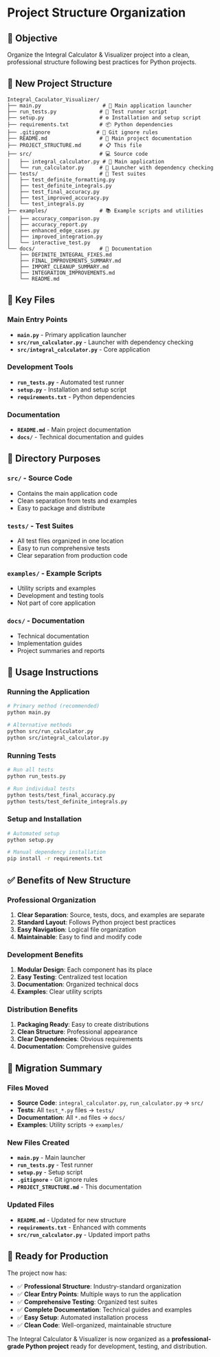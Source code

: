 # Project Structure Organization

## 🎯 **Objective**
Organize the Integral Calculator & Visualizer project into a clean, professional structure following best practices for Python projects.

## 📁 **New Project Structure**

```
Integral_Caculator_Visualizer/
├── main.py                    # 🚀 Main application launcher
├── run_tests.py              # 🧪 Test runner script
├── setup.py                  # ⚙️ Installation and setup script
├── requirements.txt          # 📦 Python dependencies
├── .gitignore               # 🚫 Git ignore rules
├── README.md                 # 📖 Main project documentation
├── PROJECT_STRUCTURE.md      # 📋 This file
├── src/                      # 💻 Source code
│   ├── integral_calculator.py # 🧮 Main application
│   └── run_calculator.py     # 🎯 Launcher with dependency checking
├── tests/                    # 🧪 Test suites
│   ├── test_definite_formatting.py
│   ├── test_definite_integrals.py
│   ├── test_final_accuracy.py
│   ├── test_improved_accuracy.py
│   └── test_integrals.py
├── examples/                 # 📚 Example scripts and utilities
│   ├── accuracy_comparison.py
│   ├── accuracy_report.py
│   ├── enhanced_edge_cases.py
│   ├── improved_integration.py
│   └── interactive_test.py
└── docs/                     # 📖 Documentation
    ├── DEFINITE_INTEGRAL_FIXES.md
    ├── FINAL_IMPROVEMENTS_SUMMARY.md
    ├── IMPORT_CLEANUP_SUMMARY.md
    ├── INTEGRATION_IMPROVEMENTS.md
    └── README.md
```

## 🚀 **Key Files**

### **Main Entry Points**
- **`main.py`** - Primary application launcher
- **`src/run_calculator.py`** - Launcher with dependency checking
- **`src/integral_calculator.py`** - Core application

### **Development Tools**
- **`run_tests.py`** - Automated test runner
- **`setup.py`** - Installation and setup script
- **`requirements.txt`** - Python dependencies

### **Documentation**
- **`README.md`** - Main project documentation
- **`docs/`** - Technical documentation and guides

## 📂 **Directory Purposes**

### **`src/` - Source Code**
- Contains the main application code
- Clean separation from tests and examples
- Easy to package and distribute

### **`tests/` - Test Suites**
- All test files organized in one location
- Easy to run comprehensive tests
- Clear separation from production code

### **`examples/` - Example Scripts**
- Utility scripts and examples
- Development and testing tools
- Not part of core application

### **`docs/` - Documentation**
- Technical documentation
- Implementation guides
- Project summaries and reports

## 🔧 **Usage Instructions**

### **Running the Application**
```bash
# Primary method (recommended)
python main.py

# Alternative methods
python src/run_calculator.py
python src/integral_calculator.py
```

### **Running Tests**
```bash
# Run all tests
python run_tests.py

# Run individual tests
python tests/test_final_accuracy.py
python tests/test_definite_integrals.py
```

### **Setup and Installation**
```bash
# Automated setup
python setup.py

# Manual dependency installation
pip install -r requirements.txt
```

## ✅ **Benefits of New Structure**

### **Professional Organization**
1. **Clear Separation**: Source, tests, docs, and examples are separate
2. **Standard Layout**: Follows Python project best practices
3. **Easy Navigation**: Logical file organization
4. **Maintainable**: Easy to find and modify code

### **Development Benefits**
1. **Modular Design**: Each component has its place
2. **Easy Testing**: Centralized test location
3. **Documentation**: Organized technical docs
4. **Examples**: Clear utility scripts

### **Distribution Benefits**
1. **Packaging Ready**: Easy to create distributions
2. **Clean Structure**: Professional appearance
3. **Clear Dependencies**: Obvious requirements
4. **Documentation**: Comprehensive guides

## 🎯 **Migration Summary**

### **Files Moved**
- **Source Code**: `integral_calculator.py`, `run_calculator.py` → `src/`
- **Tests**: All `test_*.py` files → `tests/`
- **Documentation**: All `*.md` files → `docs/`
- **Examples**: Utility scripts → `examples/`

### **New Files Created**
- **`main.py`** - Main launcher
- **`run_tests.py`** - Test runner
- **`setup.py`** - Setup script
- **`.gitignore`** - Git ignore rules
- **`PROJECT_STRUCTURE.md`** - This documentation

### **Updated Files**
- **`README.md`** - Updated for new structure
- **`requirements.txt`** - Enhanced with comments
- **`src/run_calculator.py`** - Updated import paths

## 🚀 **Ready for Production**

The project now has:
- ✅ **Professional Structure**: Industry-standard organization
- ✅ **Clear Entry Points**: Multiple ways to run the application
- ✅ **Comprehensive Testing**: Organized test suites
- ✅ **Complete Documentation**: Technical guides and examples
- ✅ **Easy Setup**: Automated installation process
- ✅ **Clean Code**: Well-organized, maintainable structure

The Integral Calculator & Visualizer is now organized as a **professional-grade Python project** ready for development, testing, and distribution.
